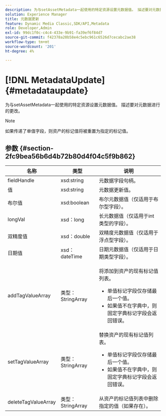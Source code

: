 ```yaml
---
description: 为与setAssetMetadata一起使用的特定资源设置元数据值。 描述要对元数据进行的更改。
solution: Experience Manager
title: 元数据更新
feature: Dynamic Media Classic,SDK/API,Metadata
role: Developer,Admin
exl-id: 99dc1f0c-c4c4-433e-9b91-fa39ef6f84d7
source-git-commit: f42378a20b58e4c5ebc961c6526d7cecabc2ae38
workflow-type: tm+mt
source-wordcount: '201'
ht-degree: 4%

---
```


# [!DNL MetadataUpdate]{#metadataupdate}

为与setAssetMetadata一起使用的特定资源设置元数据值。 描述要对元数据进行的更改。

>[!NOTE]
>
>如果传递了单值字段，则资产的标记值将被重置为指定的标记值。

## 参数 {#section-2fc9bea56b6d4b72b80d4f04c5f9b862}

<table id="table_04100BB8ABD84EF68B0A7CE3AD946414"> 
 <thead> 
  <tr> 
   <th colname="col1" class="entry"> 名称 </th> 
   <th colname="col2" class="entry"> 类型 </th> 
   <th colname="col3" class="entry"> 说明 </th> 
  </tr> 
 </thead>
 <tbody> 
  <tr> 
   <td colname="col1"> <span class="codeph"> <span class="varname"> fieldHandle</span> </span> </td> 
   <td colname="col2"> <span class="codeph"> xsd:string</span> </td> 
   <td colname="col3"> 元数据字段句柄。 </td> 
  </tr> 
  <tr> 
   <td colname="col1"> <span class="codeph"> <span class="varname"> 值</span> </span> </td> 
   <td colname="col2"> <span class="codeph"> xsd:string</span> </td> 
   <td colname="col3"> 元数据更新值。 </td> 
  </tr> 
  <tr> 
   <td colname="col1"> <span class="codeph"> <span class="varname"> 布尔值</span> </span> </td> 
   <td colname="col2"> <span class="codeph"> xsd:boolean</span> </td> 
   <td colname="col3"> 布尔元数据值（仅适用于布尔型字段）。 </td> 
  </tr> 
  <tr> 
   <td colname="col1"> <span class="codeph"> <span class="varname"> longVal</span> </span> </td> 
   <td colname="col2"> <span class="codeph"> xsd：long</span> </td> 
   <td colname="col3"> 长元数据值（仅适用于int类型的字段）。 </td> 
  </tr> 
  <tr> 
   <td colname="col1"> <span class="codeph"> <span class="varname"> 双精度值</span> </span> </td> 
   <td colname="col2"> <span class="codeph"> xsd：double</span> </td> 
   <td colname="col3"> 双精度元数据值（仅适用于浮点型字段）。 </td> 
  </tr> 
  <tr> 
   <td colname="col1"> <span class="codeph"> <span class="varname"> 日期值</span> </span> </td> 
   <td colname="col2"> <span class="codeph"> xsd：dateTime</span> </td> 
   <td colname="col3"> 日期元数据值（仅适用于日期类型字段）。 </td> 
  </tr> 
  <tr> 
   <td colname="col1"> <span class="codeph"> <span class="varname"> addTagValueArray</span> </span> </td> 
   <td colname="col2"> <span class="codeph"> 类型：StringArray</span> </td> 
   <td colname="col3"> <p>将添加到资产的现有标记值列表。 
     <ul id="ul_08DE6C490B614560A6118E7AC59720E3"> 
      <li id="li_358A3BDC0EC94CCF8178CD789F09F804">单值标记字段仅存储最后一个值。 </li> 
      <li id="li_3F47D3A3C63A4752BF9A45F7B00A6E70">如果值不在字典中，则固定字典标记字段会返回错误。 </li> 
     </ul> </p> </td> 
  </tr> 
  <tr> 
   <td colname="col1"> <span class="codeph"> <span class="varname"> setTagValueArray</span> </span> </td> 
   <td colname="col2"> <span class="codeph"> 类型：StringArray</span> </td> 
   <td colname="col3">替换资产的现有标记值列表。 
    <ul id="ul_941C915C69E84CF2AC5938378837EB92"> 
     <li id="li_6E85019335034B2EB1302696AE690ED5">单值标记字段仅存储最后一个值。 </li> 
     <li id="li_0DC56717EBB642D29FB7A3D043CEDED1">如果值不在字典中，则固定字典标记字段会返回错误。 </li> 
    </ul> </td> 
  </tr> 
  <tr> 
   <td colname="col1"> <span class="codeph"> <span class="varname"> deleteTagValueArray</span> </span> </td> 
   <td colname="col2"> <span class="codeph"> 类型：StringArray</span> </td> 
   <td colname="col3"> 从资产的标记值列表中删除指定的值（如果存在）。 </td> 
  </tr> 
 </tbody> 
</table>
